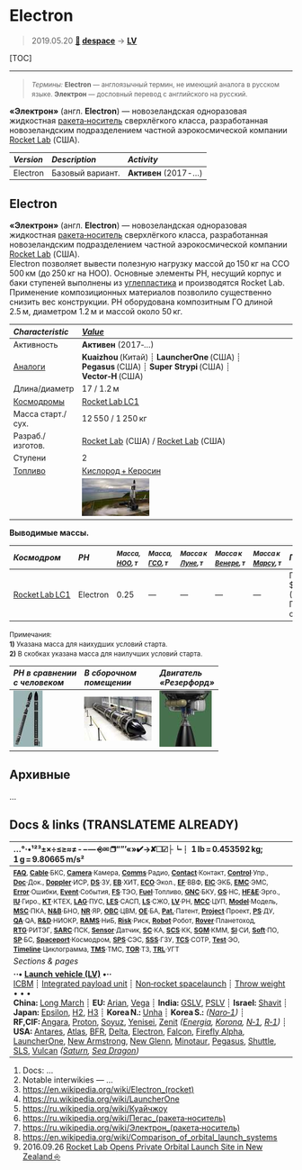 # Electron
> 2019.05.20 **[🚀](../index/index.md) [despace](index.md)** → **[LV](lv.md)**

[TOC]

---

> <small>*Термины:* **Electron** — англоязычный термин, не имеющий аналога в русском языке. **Электрон** — дословный перевод с английского на русский.</small>

**«Электрон»** (англ. **Electron**) — новозеландская одноразовая жидкостная [ракета‑носитель](lv.md) сверхлёгкого класса, разработанная новозеландским подразделением частной аэрокосмической компании [Rocket Lab](zz_rocket_lab.md) (США).

|*Version*|*Description*|*Activity*|
|:--|:--|:--|
|Electron  |Базовый вариант.  |**Активен** (2017 ‑ …)  |



<p style="page-break-after:always"> </p>

## Electron
**«Электрон»** (англ. **Electron**) — новозеландская одноразовая жидкостная [ракета‑носитель](lv.md) сверхлёгкого класса, разработанная новозеландским подразделением частной аэрокосмической компании [Rocket Lab](zz_rocket_lab.md) (США).  
Electron позволяет вывести полезную нагрузку массой до 150 кг на ССО 500 км (до 250 кг на НОО). Основные элементы РН, несущий корпус и баки ступеней выполнены из [углепластика](cfrp.md) и производятся Rocket Lab. Применение композиционных материалов позволило существенно снизить вес конструкции. РН оборудована композитным ГО длиной 2.5 м, диаметром 1.2 м и массой около 50 кг.

|*Characteristic*|*[Value](si.md)*|
|:--|:--|
|Активность  |**Активен** (2017‑…)  |
|[Аналоги](analogue.md)  |**Kuaizhou** (Китай) ┊ **LauncherOne** (США) ┊ **Pegasus** (США) ┊ **Super Strypi** (США) ┊ **Vector‑H** (США)  |
|Длина/диаметр  | 17 / 1.2 м  |
|[Космодромы](spaceport.md)  | [Rocket Lab LC1](rocket_lab_lc1.md)  |
|Масса старт./сух.  | 12 550 / 1 250 кг  |
|Разраб./изготов.  | [Rocket Lab](zz_rocket_lab.md) (США) / [Rocket Lab](zz_rocket_lab.md) (США)  |
|Ступени  | 2  |
|[Топливо](fuel.md)  | [Кислород + Керосин](o_plus.md)  |
|| [![](f/lv/electron/electron_first_launch_thumb.jpg)](f/lv/electron/electron_first_launch.jpg) |

**Выводимые массы.**

|*Космодром*|*РН*|<small>*Масса,<br> [НОО](nnb.md), т*</small>|<small>*Масса,<br> [ГСО](nnb.md), т*</small>|<small>*Масса к<br> [Луне](moon.md), т*</small>|<small>*Масса к<br> [Венере](venus.md), т*</small>|<small>*Масса к<br> [Марсу](mars.md), т*</small>|*Примечания*|
|:--|:--|:--|:--|:--|:--|:--|:--|
| [Rocket Lab LC1](rocket_lab_lc1.md)  | Electron  | 0.25 | — | — | — | — | Пуск — $ 6 млн (2019 г);<br> ПН 1.99 % от ст.массы  |

<small>Примечания:<br> **1)** Указана масса для наихудших условий старта.<br> **2)** В скобках указана масса для наилучших условий старта.</small>

|*РН в сравнении<br> с человеком*|*В сборочном<br> помещении*|*Двигатель<br> «Резерфорд»*|
|:--|:--|:--|
| [![](f/lv/electron/electron_and_human_2017_thumb.jpg)](f/lv/electron/electron_and_human_2017.png)  | [![](f/lv/electron/2017_04_thumb.jpg)](f/lv/electron/2017_04.jpg)  | [![](f/lv/electron/electron_rocket_engine_5_thumb.jpg)](f/lv/electron/electron_rocket_engine_5.png)  |



<p style="page-break-after:always"> </p>

## Архивные

…



<p style="page-break-after:always"> </p>

## Docs & links (TRANSLATEME ALREADY)
|…°·•¹²³±×÷≤≥≈≠ ‑ −— ⎆✉ ❐“”’«»✔→✘☐☑├┕┆ 1 lb = 0.453592 kg; 1 g = 9.80665 m/s²|
|:--|
|<small>**[FAQ](faq.md)**, **[Cable](cable.md)**·БКС, **[Camera](camera.md)**·Камера, **[Comms](comms.md)**·Радио, **[Contact](contact.md)**·Контакт, **[Control](control.md)**·Упр., **[Doc](doc.md)**·Док., **[Doppler](doppler.md)**·ИСР, **[DS](ds.md)**·ЗУ, **[EB](eb.md)**·ХИТ, **[ECO](ecology.md)**·Экол., **[EF](ef.md)**·ВВФ, **[ElC](elc.md)**·ЭКБ, **[EMC](emc.md)**·ЭМС, **[Error](error.md)**·Ошибки, **[Event](event.md)**·События, **[FS](fs.md)**·ТЭО, **[Fuel](fuel.md)**·Топливо, **[GNC](gnc.md)**·БКУ, **[GS](scs.md)**·НС, **[HF&E](hfe.md)**·Эрго., **[IU](iu.md)**·Гиро., **[KT](kt.md)**·КТЕХ, **[LAG](lag.md)**·ПУC, **[LES](les.md)**·САСП, **[LS](ls.md)**·СЖО, **[LV](lv.md)**·РН, **[MCC](mcc.md)**·ЦУП, **[Model](model.md)**·Модель, **[MSC](sc.md)**·ПКА, **[N&B](nnb.md)**·БНО, **[NR](nr.md)**·ЯР, **[OBC](obc.md)**·ЦВМ, **[OE](oe.md)**·БА, **[Pat.](патент.md)**·Патент, **[Project](project.md)**·Проект, **[PS](ps.md)**·ДУ, **[QA](quality.md)**·QA, **[R&D](rnd.md)**·НИОКР, **[RAMS](rams.md)**·НиБ, **[Risk](risk.md)**·Риск, **[Robot](robotics.md)**·Робот, **[Rover](rover.md)**·Планетоход, **[RTG](rtg.md)**·РИТЭГ, **[SARC](sarc.md)**·ПСК, **[Sensor](sensor.md)**·Датчик, **[SC](sc.md)**·КА, **[SCS](scs.md)**·КК, **[SGM](sgm.md)**·КММ, **[SI](si.md)**·СИ, **[Soft](soft.md)**·ПО, **[SP](sp.md)**·БС, **[Spaceport](spaceport.md)**·Космодром, **[SPS](sps.md)**·СЭС, **[SSS](sss.md)**·ГЗУ, **[TCS](tcs.md)**·СОТР, **[Test](test.md)**·ЭО, **[Timeline](timeline.md)**·Циклограмма, **[TMS](tms.md)**·ТМС, **[TOR](tor.md)**·ТЗ, **[TRL](trl.md)**·УГТ</small>|
|*Sections & pages*|
|**··• [Launch vehicle (LV)](lv.md) •··**<br> [ICBM](icbm.md) ┊ [Integrated payload unit](lv.md) ┊ [Non‑rocket spacelaunch](nrs.md) ┊ [Throw weight](throw_weight.md)<br>• • •<br> **China:** [Long March](long_march.md) ┊ **EU:** [Arian](arian.md), [Vega](vega.md) ┊ **India:** [GSLV](gslv.md), [PSLV](pslv.md) ┊ **Israel:** [Shavit](shavit.md) ┊ **Japan:** [Epsilon](epsilon.md), [H2](h2.md), [H3](h3.md) ┊ **Korea N.:** [Unha](unha.md) ┊ **Korea S.:** *([Naro‑1](naro_1.md))* ┊ **RF,CIF:** [Angara](angara.md), [Proton](proton.md), [Soyuz](soyuz.md), [Yenisei](yenisei.md), [Zenit](zenit.md) *([Energia](energia.md), [Korona](korona.md), [N‑1](n_1.md), [R‑1](r_7.md))* ┊ **USA:** [Antares](antares.md), [Atlas](atlas.md), [BFR](bfr.md), [Delta](delta.md), [Electron](electron.md), [Falcon](falcon.md), [Firefly Alpha](firefly_alpha.md), [LauncherOne](launcherone.md), [New Armstrong](new_armstrong.md), [New Glenn](new_glenn.md), [Minotaur](minotaur.md), [Pegasus](pegasus.md), [Shuttle](shuttle.md), [SLS](sls.md), [Vulcan](vulcan.md) *([Saturn](saturn_lv.md), [Sea Dragon](sea_dragon.md))* |

   1. Docs: …
   1. Notable interwikies — …
   1. <https://en.wikipedia.org/wiki/Electron_(rocket)>
   1. <https://ru.wikipedia.org/wiki/LauncherOne>
   1. <https://ru.wikipedia.org/wiki/Куайчжоу>
   1. <https://ru.wikipedia.org/wiki/Пегас_(ракета‑носитель)>
   1. <https://ru.wikipedia.org/wiki/Электрон_(ракета‑носитель)>
   1. <https://en.wikipedia.org/wiki/Comparison_of_orbital_launch_systems>
   1. 2016.09.26 [Rocket Lab Opens Private Orbital Launch Site in New Zealand ⎆](https://www.space.com/34195-rocket-lab-opens-private-launch-site-new-zealand.html)
